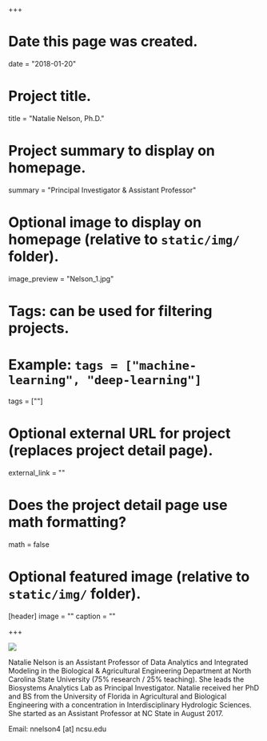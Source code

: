 +++
# Date this page was created.
date = "2018-01-20"

# Project title.
title = "Natalie Nelson, Ph.D."

# Project summary to display on homepage.
summary = "Principal Investigator & Assistant Professor"

# Optional image to display on homepage (relative to `static/img/` folder).
image_preview = "Nelson_1.jpg"

# Tags: can be used for filtering projects.
# Example: `tags = ["machine-learning", "deep-learning"]`
tags = [""]

# Optional external URL for project (replaces project detail page).
external_link = ""

# Does the project detail page use math formatting?
math = false

# Optional featured image (relative to `static/img/` folder).
[header]
image = ""
caption = ""

+++

![](/img/Nelson.jpg)

Natalie Nelson is an Assistant Professor of Data Analytics and Integrated Modeling in the Biological & Agricultural Engineering Department at North Carolina State University (75% research / 25% teaching). She leads the Biosystems Analytics Lab as Principal Investigator. Natalie received her PhD and BS from the University of Florida in Agricultural and Biological Engineering with a concentration in Interdisciplinary Hydrologic Sciences. She started as an Assistant Professor at NC State in August 2017.  

Email: nnelson4 [at] ncsu.edu